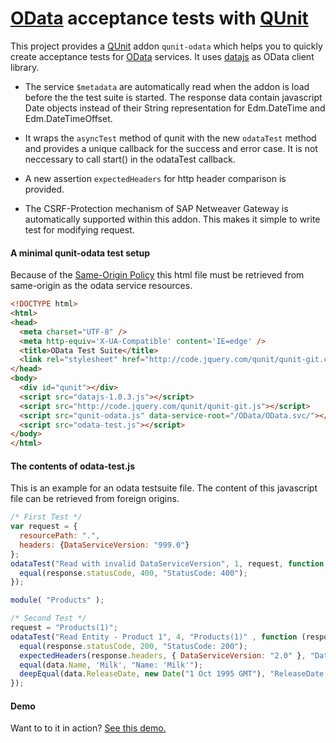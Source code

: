 [OData](http://www.odata.org/) acceptance tests with [QUnit](http://qunitjs.com/) 
===========

This project provides a [QUnit](http://qunitjs.com/) addon `qunit-odata` which helps you to 
quickly create acceptance tests for [OData](http://www.odata.org/) services.
It uses [datajs](http://datajs.codeplex.com) as OData client library. 

* The service `$metadata` are automatically read when the addon is load 
before the the test suite is started. The response data contain 
javascript Date objects instead of their String representation for Edm.DateTime
and Edm.DateTimeOffset.

* It wraps the `asyncTest` method of qunit with the new `odataTest` method and 
provides a unique callback for the success and error case.  It is not neccessary
to call start() in the odataTest callback.

* A new assertion `expectedHeaders` for http header comparison is provided.
 
* The CSRF-Protection mechanism of SAP Netweaver Gateway is automatically supported within 
this addon. This makes it simple to write test for modifying request. 

#### A minimal qunit-odata test setup
Because of the [Same-Origin Policy](http://www.w3.org/Security/wiki/Same_Origin_Policy)
this html file must be retrieved from same-origin as the odata service resources.

```html
<!DOCTYPE html>
<html>
<head>
  <meta charset="UTF-8" />
  <meta http-equiv='X-UA-Compatible' content='IE=edge' />
  <title>OData Test Suite</title>
  <link rel="stylesheet" href="http://code.jquery.com/qunit/qunit-git.css">
</head>
<body>
  <div id="qunit"></div>
  <script src="datajs-1.0.3.js"></script>
  <script src="http://code.jquery.com/qunit/qunit-git.js"></script>
  <script src="qunit-odata.js" data-service-root="/OData/OData.svc/"></script>  
  <script src="odata-test.js"></script>    
</body>
</html>
```

#### The contents of odata-test.js
This is an example for an odata testsuite file. The content of this 
javascript file can be retrieved from foreign origins.

```javascript
/* First Test */        
var request = {
  resourcePath: ".", 
  headers: {DataServiceVersion: "999.0"}
};
odataTest("Read with invalid DataServiceVersion", 1, request, function (response, data) {
  equal(response.statusCode, 400, "StatusCode: 400");
});

module( "Products" );    

/* Second Test */
request = "Products(1)";
odataTest("Read Entity - Product 1", 4, "Products(1)" , function (response, data) {
  equal(response.statusCode, 200, "StatusCode: 200");
  expectedHeaders(response.headers, { DataServiceVersion: "2.0" }, "DataServiceVersion: 2.0");
  equal(data.Name, 'Milk', "Name: 'Milk'");
  deepEqual(data.ReleaseDate, new Date("1 Oct 1995 GMT"), "ReleaseDate: 1995-10-01");
});
```

#### Demo
Want to to it in action? [See this demo.](http://odata-test.herokuapp.com/) 


